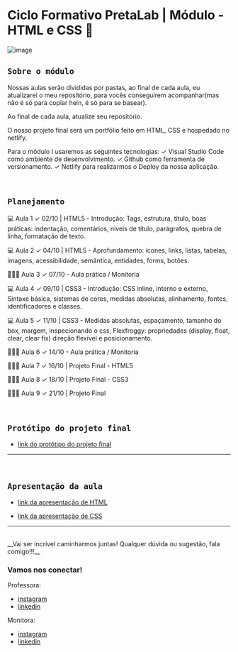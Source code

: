 # Ciclo Formativo PretaLab | Módulo - HTML e CSS 🚀 

![image](https://media.giphy.com/media/968taxwNaAXqZASdcn/giphy.gif)

## `Sobre o módulo` 
Nossas aulas serão divididas por pastas, ao final de cada aula, eu atualizarei o meu reposítório, para vocês conseguirem acompanhar(mas não é só para copiar hein, é só para se basear).

Ao final de cada aula, atualize seu repositório.

O nosso projeto final será um portfólio feito em HTML, CSS e hospedado no netlify.

Para o módulo I usaremos as seguintes tecnologias:
✓		Visual Studio Code como ambiente de desenvolvimento.
✓		Github como ferramenta de versionamento.
✓		Netlify para realizarmos o Deploy da nossa aplicação.

<br>

## `Planejamento`

💻 Aula 1 ✓ 02/10 | HTML5 -	Introdução: Tags, estrutura, título, boas práticas: indentação, comentários, níveis de título, parágrafos, quebra de linha, formatação de texto.

💻 Aula 2 ✓ 04/10 | HTML5 -	Aprofundamento: ícones, links, listas, tabelas, imagens, acessibilidade, semântica, entidades, forms, botões.

👩🏾‍💻 Aula 3 ✓ 07/10 -	Aula prática / Monitoria

💻 Aula 4 ✓ 09/10 | CSS3 - Introdução: CSS inline, interno e externo, Sintaxe básica, sistemas de cores, medidas absolutas, alinhamento, fontes, identificadores e classes.

💻 Aula 5 ✓ 11/10 | CSS3 - Medidas absolutas, espaçamento, tamanho do box, margem, inspecionando o css, Flexfroggy: propriedades (display, float, clear, clear fix) direção flexível e posicionamento.

👩🏾‍💻 Aula 6 ✓ 14/10 -	Aula prática / Monitoria

👩🏾‍💻 Aula 7 ✓ 16/10 |	Projeto Final - HTML5 

👩🏾‍💻 Aula 8 ✓ 18/10 | Projeto Final - CSS3

👩🏾‍💻 Aula 9 ✓ 21/10 | Projeto Final

<br>

## `Protótipo do projeto final`

- [link do protótipo do projeto final](https://www.figma.com/file/dykEV9jRKyK7K83CQ74zfP/Portfolio-Ciclo-Formativo-II---M%C3%B3dulo-I?node-id=0%3A1)

---

<br>

## `Apresentação da aula`

- [link da apresentação de HTML](#)

- [link da apresentação de CSS](#)

--- 
<br>
__Vai ser incrível caminharmos juntas! Qualquer dúvida ou sugestão, fala comigo!!!__
<br>

### Vamos nos conectar!

Professora:

- [instagram](https://www.instagram.com/amanda.gregorio5)
- [linkedin](https://www.linkedin.com/in/amanda-gregorio4/)

Monitora:

- [instagram](https://www.instagram.com/xlsilvaaa/)
- [linkedin](https://www.linkedin.com/in/xlsilvaaa)

